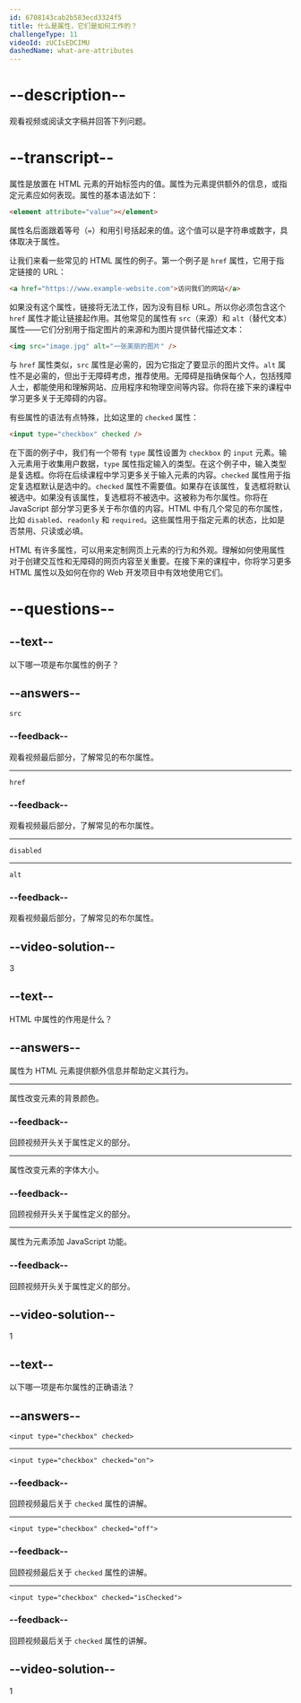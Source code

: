 ```yaml
---
id: 6708143cab2b583ecd3324f5
title: 什么是属性，它们是如何工作的？
challengeType: 11
videoId: zUCIsEDCIMU
dashedName: what-are-attributes
---
```


# --description--

观看视频或阅读文字稿并回答下列问题。

# --transcript--

属性是放置在 HTML 元素的开始标签内的值。属性为元素提供额外的信息，或指定元素应如何表现。属性的基本语法如下：

```html
<element attribute="value"></element>
```

属性名后面跟着等号（`=`）和用引号括起来的值。这个值可以是字符串或数字，具体取决于属性。

让我们来看一些常见的 HTML 属性的例子。第一个例子是 `href` 属性，它用于指定链接的 URL：

```html
<a href="https://www.example-website.com">访问我们的网站</a>
```

如果没有这个属性，链接将无法工作，因为没有目标 URL。所以你必须包含这个 `href` 属性才能让链接起作用。其他常见的属性有 `src`（来源）和 `alt`（替代文本）属性——它们分别用于指定图片的来源和为图片提供替代描述文本：

```html
<img src="image.jpg" alt="一张美丽的图片" />
```

与 `href` 属性类似，`src` 属性是必需的，因为它指定了要显示的图片文件。`alt` 属性不是必需的，但出于无障碍考虑，推荐使用。无障碍是指确保每个人，包括残障人士，都能使用和理解网站、应用程序和物理空间等内容。你将在接下来的课程中学习更多关于无障碍的内容。

有些属性的语法有点特殊，比如这里的 `checked` 属性：

```html
<input type="checkbox" checked />
```

在下面的例子中，我们有一个带有 `type` 属性设置为 `checkbox` 的 `input` 元素。输入元素用于收集用户数据，`type` 属性指定输入的类型。在这个例子中，输入类型是复选框。你将在后续课程中学习更多关于输入元素的内容。`checked` 属性用于指定复选框默认是选中的。`checked` 属性不需要值。如果存在该属性，复选框将默认被选中。如果没有该属性，复选框将不被选中。这被称为布尔属性。你将在 JavaScript 部分学习更多关于布尔值的内容。HTML 中有几个常见的布尔属性，比如 `disabled`、`readonly` 和 `required`。这些属性用于指定元素的状态，比如是否禁用、只读或必填。

HTML 有许多属性，可以用来定制网页上元素的行为和外观。理解如何使用属性对于创建交互性和无障碍的网页内容至关重要。在接下来的课程中，你将学习更多 HTML 属性以及如何在你的 Web 开发项目中有效地使用它们。

# --questions--

## --text--

以下哪一项是布尔属性的例子？

## --answers--

`src`

### --feedback--

观看视频最后部分，了解常见的布尔属性。

---

`href`

### --feedback--

观看视频最后部分，了解常见的布尔属性。

---

`disabled`

---

`alt`

### --feedback--

观看视频最后部分，了解常见的布尔属性。

## --video-solution--

3

## --text--

HTML 中属性的作用是什么？

## --answers--

属性为 HTML 元素提供额外信息并帮助定义其行为。

---

属性改变元素的背景颜色。

### --feedback--

回顾视频开头关于属性定义的部分。

---

属性改变元素的字体大小。

### --feedback--

回顾视频开头关于属性定义的部分。

---

属性为元素添加 JavaScript 功能。

### --feedback--

回顾视频开头关于属性定义的部分。

## --video-solution--

1

## --text--

以下哪一项是布尔属性的正确语法？

## --answers--

`<input type="checkbox" checked>`

---

`<input type="checkbox" checked="on">`

### --feedback--

回顾视频最后关于 `checked` 属性的讲解。

---

`<input type="checkbox" checked="off">`

### --feedback--

回顾视频最后关于 `checked` 属性的讲解。

---

`<input type="checkbox" checked="isChecked">`

### --feedback--

回顾视频最后关于 `checked` 属性的讲解。

## --video-solution--

1

